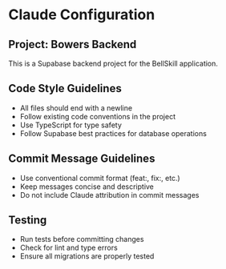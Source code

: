 # Claude Configuration

## Project: Bowers Backend

This is a Supabase backend project for the BellSkill application.

## Code Style Guidelines

- All files should end with a newline
- Follow existing code conventions in the project
- Use TypeScript for type safety
- Follow Supabase best practices for database operations

## Commit Message Guidelines

- Use conventional commit format (feat:, fix:, etc.)
- Keep messages concise and descriptive
- Do not include Claude attribution in commit messages

## Testing

- Run tests before committing changes
- Check for lint and type errors
- Ensure all migrations are properly tested